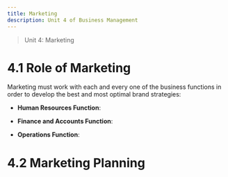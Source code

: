 ```yaml
---
title: Marketing
description: Unit 4 of Business Management
---
```


> Unit 4: Marketing

# 4.1 Role of Marketing

Marketing must work with each and every one of the business functions in order to develop the best and most optimal brand strategies: 

- **Human Resources Function**:

- **Finance and Accounts Function**:

- **Operations Function**:

# 4.2 Marketing Planning
